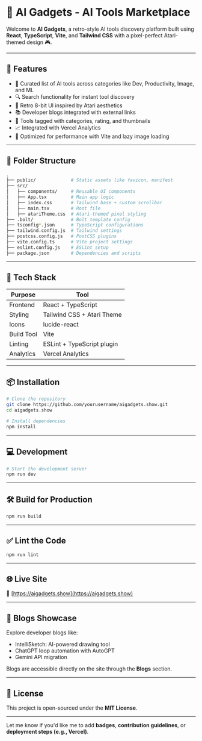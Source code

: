 # 🧠 AI Gadgets - AI Tools Marketplace

Welcome to **AI Gadgets**, a retro-style AI tools discovery platform built using **React**, **TypeScript**, **Vite**, and **Tailwind CSS** with a pixel-perfect Atari-themed design 🎮.

---

## 🚀 Features

- 🧠 Curated list of AI tools across categories like Dev, Productivity, Image, and ML
- 🔍 Search functionality for instant tool discovery
- 🎨 Retro 8-bit UI inspired by Atari aesthetics
- 📚 Developer blogs integrated with external links
- 🧰 Tools tagged with categories, rating, and thumbnails
- 📈 Integrated with Vercel Analytics
- 🎯 Optimized for performance with Vite and lazy image loading

---

## 📁 Folder Structure

```bash
.
├── public/             # Static assets like favicon, manifest
├── src/
│   ├── components/     # Reusable UI components
│   ├── App.tsx         # Main app logic
│   ├── index.css       # Tailwind base + custom scrollbar
│   ├── main.tsx        # Root file
│   ├── atariTheme.css  # Atari-themed pixel styling
├── .bolt/              # Bolt template config
├── tsconfig*.json      # TypeScript configurations
├── tailwind.config.js  # Tailwind settings
├── postcss.config.js   # PostCSS plugins
├── vite.config.ts      # Vite project settings
├── eslint.config.js    # ESLint setup
├── package.json        # Dependencies and scripts
```

---

## 🧪 Tech Stack

| Purpose         | Tool                         |
|----------------|------------------------------|
| Frontend       | React + TypeScript           |
| Styling        | Tailwind CSS + Atari Theme   |
| Icons          | lucide-react                 |
| Build Tool     | Vite                         |
| Linting        | ESLint + TypeScript plugin   |
| Analytics      | Vercel Analytics             |

---

## 📦 Installation

```bash
# Clone the repository
git clone https://github.com/yourusername/aigadgets.show.git
cd aigadgets.show

# Install dependencies
npm install
```

---

## 💻 Development

```bash
# Start the development server
npm run dev
```

---

## 🛠 Build for Production

```bash
npm run build
```

---

## ✅ Lint the Code

```bash
npm run lint
```

---

## 🌐 Live Site

🔗 [https://aigadgets.show](https://aigadgets.show)

---

## 📝 Blogs Showcase

Explore developer blogs like:
- IntelliSketch: AI-powered drawing tool
- ChatGPT loop automation with AutoGPT
- Gemini API migration

Blogs are accessible directly on the site through the **Blogs** section.

---

## 📄 License

This project is open-sourced under the **MIT License**.

---

Let me know if you'd like me to add **badges**, **contribution guidelines**, or **deployment steps (e.g., Vercel)**.
